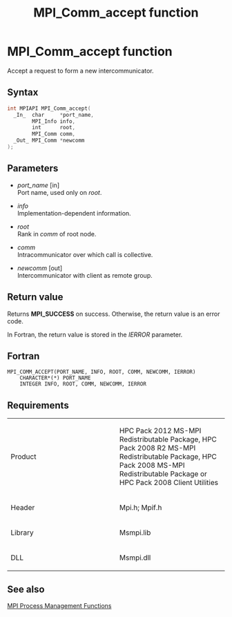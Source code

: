 ﻿---
title: MPI_Comm_accept function
TOCTitle: MPI_Comm_accept function
ms:assetid: 12ede4b0-e249-4e21-a469-b72bef0f3c55
ms:mtpsurl: https://msdn.microsoft.com/en-us/library/Dn473256(v=VS.85)
ms:contentKeyID: 59360802
ms.date: 03/28/2018
mtps_version: v=VS.85
f1_keywords:
- MPI_COMM_ACCEPT
- mpif/MPI_Comm_accept
- mpi/MPI_COMM_ACCEPT
dev_langs:
- C++
- C
---

# MPI\_Comm\_accept function

Accept a request to form a new intercommunicator.

## Syntax

``` c++
int MPIAPI MPI_Comm_accept(
  _In_  char     *port_name,
        MPI_Info info,
        int      root,
        MPI_Comm comm,
  _Out_ MPI_Comm *newcomm
);
```

## Parameters

  - *port\_name* \[in\]  
    Port name, used only on *root*.

  - *info*  
    Implementation-dependent information.

  - *root*  
    Rank in *comm* of root node.

  - *comm*  
    Intracommunicator over which call is collective.

  - *newcomm* \[out\]  
    Intercommunicator with client as remote group.

## Return value

Returns **MPI\_SUCCESS** on success. Otherwise, the return value is an error code.

In Fortran, the return value is stored in the *IERROR* parameter.

## Fortran

    MPI_COMM_ACCEPT(PORT_NAME, INFO, ROOT, COMM, NEWCOMM, IERROR)
        CHARACTER*(*) PORT_NAME
        INTEGER INFO, ROOT, COMM, NEWCOMM, IERROR

## Requirements

<table>
<colgroup>
<col style="width: 50%" />
<col style="width: 50%" />
</colgroup>
<tbody>
<tr class="odd">
<td><p>Product</p></td>
<td><p>HPC Pack 2012 MS-MPI Redistributable Package, HPC Pack 2008 R2 MS-MPI Redistributable Package, HPC Pack 2008 MS-MPI Redistributable Package or HPC Pack 2008 Client Utilities</p></td>
</tr>
<tr class="even">
<td><p>Header</p></td>
<td>Mpi.h;
Mpif.h</td>
</tr>
<tr class="odd">
<td><p>Library</p></td>
<td>Msmpi.lib</td>
</tr>
<tr class="even">
<td><p>DLL</p></td>
<td>Msmpi.dll</td>
</tr>
</tbody>
</table>


## See also

[MPI Process Management Functions](mpi-process-management-functions.md)

